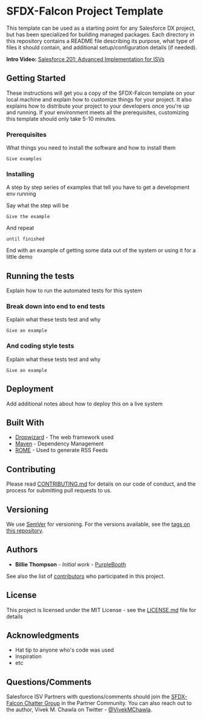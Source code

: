 # SFDX-Falcon Project Template

This template can be used as a starting point for any Salesforce DX project, but has been specialized for building managed packages.  Each directory in this repository contains a README file describing its purpose, what type of files it should contain, and additional setup/configuration details (if needed).

**Intro Video:** [Salesforce 201: Advanced Implementation for ISVs](http://bit.ly/sfdx-flow-for-isvs-falcon-intro)

## Getting Started

These instructions will get you a copy of the SFDX-Falcon template on your local machine and explain how to customize things for your project.  It also explains how to distribute your project to your developers once you're up and running.  If your environment meets all the prerequisites, customizing this template should only take 5-10 minutes.

### Prerequisites

What things you need to install the software and how to install them

```
Give examples
```

### Installing

A step by step series of examples that tell you have to get a development env running

Say what the step will be

```
Give the example
```

And repeat

```
until finished
```

End with an example of getting some data out of the system or using it for a little demo

## Running the tests

Explain how to run the automated tests for this system

### Break down into end to end tests

Explain what these tests test and why

```
Give an example
```

### And coding style tests

Explain what these tests test and why

```
Give an example
```

## Deployment

Add additional notes about how to deploy this on a live system

## Built With

* [Dropwizard](http://www.dropwizard.io/1.0.2/docs/) - The web framework used
* [Maven](https://maven.apache.org/) - Dependency Management
* [ROME](https://rometools.github.io/rome/) - Used to generate RSS Feeds

## Contributing

Please read [CONTRIBUTING.md](https://gist.github.com/PurpleBooth/b24679402957c63ec426) for details on our code of conduct, and the process for submitting pull requests to us.

## Versioning

We use [SemVer](http://semver.org/) for versioning. For the versions available, see the [tags on this repository](https://github.com/your/project/tags). 

## Authors

* **Billie Thompson** - *Initial work* - [PurpleBooth](https://github.com/PurpleBooth)

See also the list of [contributors](https://github.com/your/project/contributors) who participated in this project.

## License

This project is licensed under the MIT License - see the [LICENSE.md](LICENSE.md) file for details

## Acknowledgments

* Hat tip to anyone who's code was used
* Inspiration
* etc

## Questions/Comments

Salesforce ISV Partners with questions/comments should join the [SFDX-Falcon Chatter Group](http://bit.ly/sfdx-falcon-group) in the Partner Community.  You can also reach out to the author, Vivek M. Chawla on Twitter - [@VivekMChawla](https://twitter.com/VivekMChawla).

